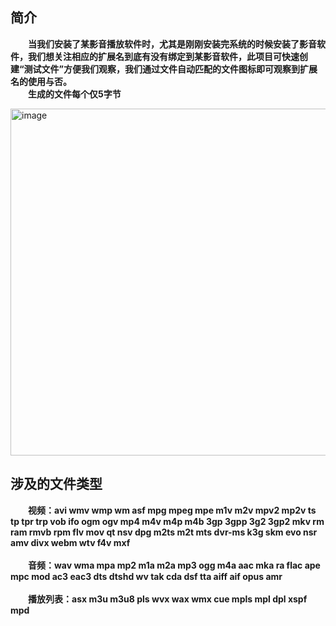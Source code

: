 ## 简介
&emsp;&emsp;**当我们安装了某影音播放软件时，尤其是刚刚安装完系统的时候安装了影音软件，我们想关注相应的扩展名到底有没有绑定到某影音软件，此项目可快速创建“测试文件”方便我们观察，我们通过文件自动匹配的文件图标即可观察到扩展名的使用与否。**<br/>
&emsp;&emsp;**生成的文件每个仅5字节**
<br/>

<img width="513" height="555" alt="image" src="https://github.com/user-attachments/assets/45508ca8-9686-47e1-8328-c94f0e9283cc" />
<br/>

## 涉及的文件类型
&emsp;&emsp;**视频：avi wmv wmp wm asf mpg mpeg mpe m1v m2v mpv2 mp2v ts tp tpr trp vob ifo ogm ogv mp4 m4v m4p m4b 3gp 3gpp 3g2 3gp2 mkv rm ram rmvb rpm flv mov qt nsv dpg m2ts m2t mts dvr-ms k3g skm evo nsr amv divx webm wtv f4v mxf**
<br/>
<br/>&emsp;&emsp;**音频：wav wma mpa mp2 m1a m2a mp3 ogg m4a aac mka ra flac ape mpc mod ac3 eac3 dts dtshd wv tak cda dsf tta aiff aif opus amr**
<br/>
<br/>&emsp;&emsp;**播放列表：asx m3u m3u8 pls wvx wax wmx cue mpls mpl dpl xspf mpd**
